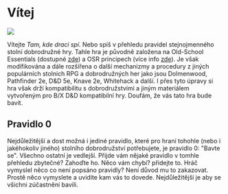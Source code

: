 # Vítej

<img src="/assets/tkds_baner_wiki_top.webp" style="zoom:100%;" />

Vítejte *Tam, kde draci spí.* Nebo spíš v přehledu pravidel stejnojmenného stolní dobrodružné hry. Tahle hra je původně založena na Old-School Essentials (dostupné [zde](https://www.mytago.cz/ose)) a OSR principech (více info [zde](https://rpgforum.cz/forum/viewtopic.php?t=16408)). Je však modifikována a dále rozšířena o další mechanizmy a procedury z jiných populárních stolních RPG a dobrodružných her jako jsou Dolmenwood, Pathfinder 2e, D&D 5e, Knave 2e, Whitehack a další.  I přes tyto úpravy si hra však drží kompatibilitu s dobrodružstvími a jiným materiálem vytvořeným pro B/X D&D kompatibilní hry. Doufám, že vás tato hra bude bavit.

## Pravidlo 0

Nejdůležitější a dost možná i jediné pravidlo, které pro hraní tohohle (nebo i jakéhokoliv jiného) stolního dobrodružství potřebujete, je pravidlo 0: "Bavte se". Všechno ostatní je vedlejší. Přijde vám nějaké pravidlo v tomhle přehledu zbytečné? Zahoďte ho. Něco vám chybí? přidejte to. Hráč vymyslel něco co není popsáno pravidly? Není důvod mu to zakazovat. Prostě něco vymyslete a uvidíte kam vás to dovede. Nejdůležitější je aby se všichni zúčastnění bavili.
